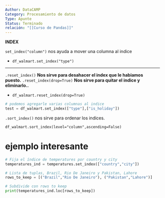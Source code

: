 ```yaml
---
Author: DataCAMP
Category: Procesamiento de datos
Type: Apunte
Status: Terminado
relación: "[[Curso de Pandas]]"
---
```

**INDEX**

`set_index("column")` nos ayuda a mover una columna al indice
- `df_walmart.set_index("type")`
---
`.reset_index()` **Nos sirve para desahacer el index que le habiamos puesto.**
`.reset_index(drop=True)` **Nos sirve para quitar el indice y eliminarlo..**
- `df_walmart.reset_index(drop=True)`

```python
# podemos agregarle varias columnas al indice
test = df_walmart.set_index(["type"],["is_holiday"])
```

`.sort_index()` nos sirve para ordenar los indices.

`df_walmart.sort_index(level="column",ascending=False)`

# ejemplo interesante
```python
# Fija el índice de temperatures por country y city
temperatures_ind = temperatures.set_index(["country","city"])

# Lista de tuplas, Brazil, Rio De Janeiro y Pakistan, Lahore
rows_to_keep = [("Brazil","Rio De Janeiro"), ("Pakistan","Lahore")]

# Subdivide con rows to keep
print(temperatures_ind.loc[rows_to_keep])
```